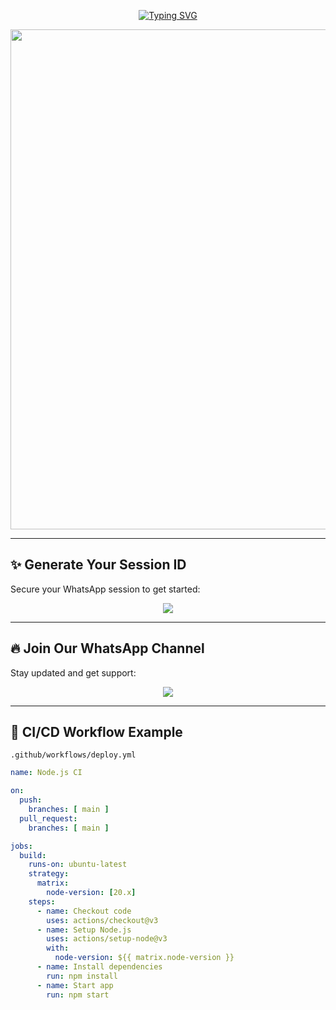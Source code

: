 <p align="center">
  <a href="https://git.io/typing-svg">
    <img src="https://readme-typing-svg.demolab.com?font=Dancing+Script&size=70&pause=1000&color=FF69B4&center=true&vCenter=true&width=1000&height=180&lines=NATSU+BOY+MD;Version+1.0.0;Created+By+NATSU+BOY" alt="Typing SVG" />
  </a>
</p>

<p align="center">
  <img src="https://files.catbox.moe/s1ggtt.jpeg" width="800"/>
</p>

---

## ✨ Generate Your Session ID

Secure your WhatsApp session to get started:

<p align="center">
  <a href="[ ](https://natsu-dev-session.onrender.com)">
    <img src="https://img.shields.io/badge/GET%20SESSION-Generate%20Now-DB7093?style=for-the-badge&logo=whatsapp" />
  </a>
</p>

---

## 🔥 Join Our WhatsApp Channel

Stay updated and get support:

<p align="center">
  <a href="https://whatsapp.com/channel/0029VbBdQOZHFxP42Sh9Ia1U">
    <img src="https://img.shields.io/badge/JOIN%20CHANNEL-WhatsApp%20Support-32CD32?style=for-the-badge&logo=whatsapp" />
  </a>
</p>

---

## 🐲 CI/CD Workflow Example

`.github/workflows/deploy.yml`

```yaml
name: Node.js CI

on:
  push:
    branches: [ main ]
  pull_request:
    branches: [ main ]

jobs:
  build:
    runs-on: ubuntu-latest
    strategy:
      matrix:
        node-version: [20.x]
    steps:
      - name: Checkout code
        uses: actions/checkout@v3
      - name: Setup Node.js
        uses: actions/setup-node@v3
        with:
          node-version: ${{ matrix.node-version }}
      - name: Install dependencies
        run: npm install
      - name: Start app
        run: npm start
